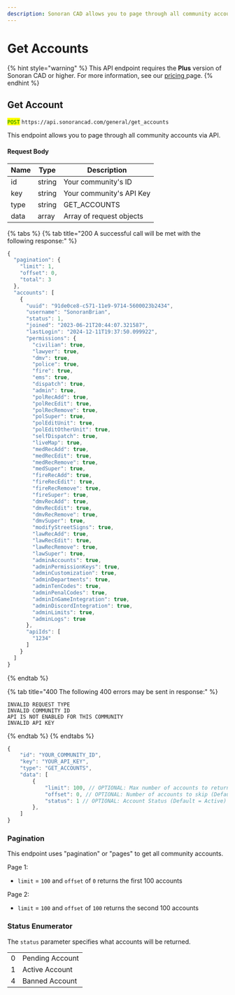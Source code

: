 ```yaml
---
description: Sonoran CAD allows you to page through all community accounts via API.
---
```


# Get Accounts

{% hint style="warning" %}
This API endpoint requires the **Plus** version of Sonoran CAD or higher. For more information, see our [pricing ](../../../../pricing/faq/)page.
{% endhint %}

## Get Account

<mark style="color:green;">`POST`</mark> `https://api.sonorancad.com/general/get_accounts`

This endpoint allows you to page through all community accounts via API.

#### Request Body

| Name | Type   | Description              |
| ---- | ------ | ------------------------ |
| id   | string | Your community's ID      |
| key  | string | Your community's API Key |
| type | string | GET\_ACCOUNTS            |
| data | array  | Array of request objects |

{% tabs %}
{% tab title="200 A successful call will be met with the following response:" %}
```javascript
{
  "pagination": {
    "limit": 1,
    "offset": 0,
    "total": 3
  },
  "accounts": [
    {
      "uuid": "91de0ce8-c571-11e9-9714-5600023b2434",
      "username": "SonoranBrian",
      "status": 1,
      "joined": "2023-06-21T20:44:07.321587",
      "lastLogin": "2024-12-11T19:37:50.099922",
      "permissions": {
        "civilian": true,
        "lawyer": true,
        "dmv": true,
        "police": true,
        "fire": true,
        "ems": true,
        "dispatch": true,
        "admin": true,
        "polRecAdd": true,
        "polRecEdit": true,
        "polRecRemove": true,
        "polSuper": true,
        "polEditUnit": true,
        "polEditOtherUnit": true,
        "selfDispatch": true,
        "liveMap": true,
        "medRecAdd": true,
        "medRecEdit": true,
        "medRecRemove": true,
        "medSuper": true,
        "fireRecAdd": true,
        "fireRecEdit": true,
        "fireRecRemove": true,
        "fireSuper": true,
        "dmvRecAdd": true,
        "dmvRecEdit": true,
        "dmvRecRemove": true,
        "dmvSuper": true,
        "modifyStreetSigns": true,
        "lawRecAdd": true,
        "lawRecEdit": true,
        "lawRecRemove": true,
        "lawSuper": true,
        "adminAccounts": true,
        "adminPermissionKeys": true,
        "adminCustomization": true,
        "adminDepartments": true,
        "adminTenCodes": true,
        "adminPenalCodes": true,
        "adminInGameIntegration": true,
        "adminDiscordIntegration": true,
        "adminLimits": true,
        "adminLogs": true
      },
      "apiIds": [
        "1234"
      ]
    }
  ]
}
```
{% endtab %}

{% tab title="400 The following 400 errors may be sent in response:" %}
```http
INVALID REQUEST TYPE
INVALID COMMUNITY ID
API IS NOT ENABLED FOR THIS COMMUNITY
INVALID API KEY
```
{% endtab %}
{% endtabs %}

```javascript
{
    "id": "YOUR_COMMUNITY_ID",
    "key": "YOUR_API_KEY",
    "type": "GET_ACCOUNTS",
    "data": [
        {
            "limit": 100, // OPTIONAL: Max number of accounts to return (Default/Max = 100)
            "offset": 0, // OPTIONAL: Number of accounts to skip (Default = 100)
            "status": 1 // OPTIONAL: Account Status (Default = Active)
        },
    ]
}
```

### Pagination

This endpoint uses "pagination" or "pages" to get all community accounts.

Page 1:

* `limit` = `100` and `offset` of `0` returns the first 100 accounts

Page 2:

* `limit` = `100` and `offset` of `100` returns the second 100 accounts

### Status Enumerator

The `status` parameter specifies what accounts will be returned.

|   |                 |
| - | --------------- |
| 0 | Pending Account |
| 1 | Active Account  |
| 4 | Banned Account  |
